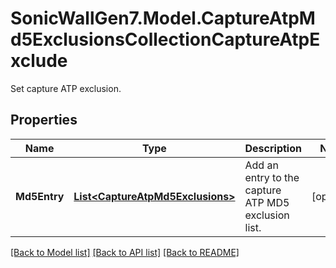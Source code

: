 # SonicWallGen7.Model.CaptureAtpMd5ExclusionsCollectionCaptureAtpExclude
Set capture ATP exclusion.

## Properties

Name | Type | Description | Notes
------------ | ------------- | ------------- | -------------
**Md5Entry** | [**List&lt;CaptureAtpMd5Exclusions&gt;**](CaptureAtpMd5Exclusions.md) | Add an entry to the capture ATP MD5 exclusion list. | [optional] 

[[Back to Model list]](../README.md#documentation-for-models) [[Back to API list]](../README.md#documentation-for-api-endpoints) [[Back to README]](../README.md)

